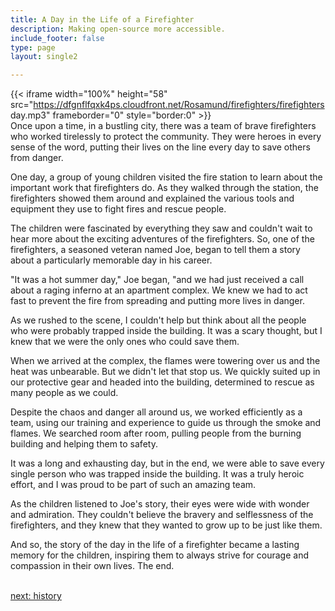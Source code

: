 ```yaml
---
title: A Day in the Life of a Firefighter
description: Making open-source more accessible.
include_footer: false
type: page
layout: single2

---
```


{{< iframe width="100%" height="58" src="https://dfgnflfqxk4ps.cloudfront.net/Rosamund/firefighters/firefighters day.mp3" frameborder="0" style="border:0" >}}<br>
Once upon a time, in a bustling city, there was a team of brave firefighters who worked tirelessly to protect the community. They were heroes in every sense of the word, putting their lives on the line every day to save others from danger.

One day, a group of young children visited the fire station to learn about the important work that firefighters do. As they walked through the station, the firefighters showed them around and explained the various tools and equipment they use to fight fires and rescue people.

The children were fascinated by everything they saw and couldn't wait to hear more about the exciting adventures of the firefighters. So, one of the firefighters, a seasoned veteran named Joe, began to tell them a story about a particularly memorable day in his career.

"It was a hot summer day," Joe began, "and we had just received a call about a raging inferno at an apartment complex. We knew we had to act fast to prevent the fire from spreading and putting more lives in danger.

As we rushed to the scene, I couldn't help but think about all the people who were probably trapped inside the building. It was a scary thought, but I knew that we were the only ones who could save them.

When we arrived at the complex, the flames were towering over us and the heat was unbearable. But we didn't let that stop us. We quickly suited up in our protective gear and headed into the building, determined to rescue as many people as we could.

Despite the chaos and danger all around us, we worked efficiently as a team, using our training and experience to guide us through the smoke and flames. We searched room after room, pulling people from the burning building and helping them to safety.

It was a long and exhausting day, but in the end, we were able to save every single person who was trapped inside the building. It was a truly heroic effort, and I was proud to be part of such an amazing team.

As the children listened to Joe's story, their eyes were wide with wonder and admiration. They couldn't believe the bravery and selflessness of the firefighters, and they knew that they wanted to grow up to be just like them.

And so, the story of the day in the life of a firefighter became a lasting memory for the children, inspiring them to always strive for courage and compassion in their own lives. The end.

<br>
<a href="https://workdojos.com/firefighters/history">next: history</a>
<br>
</p>